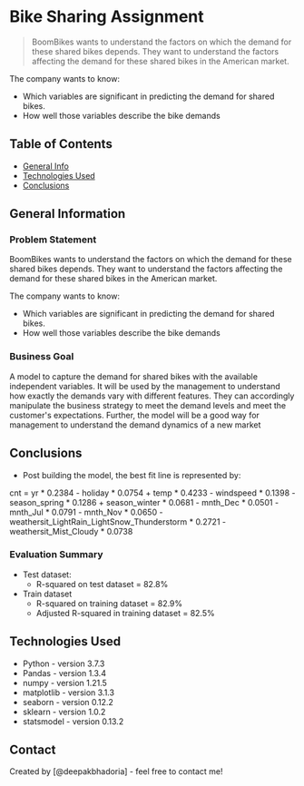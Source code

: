 # Bike Sharing Assignment
> BoomBikes wants to understand the factors on which the demand for these shared bikes depends. They want to understand the factors affecting the demand for these shared bikes in the American market.

The company wants to know:

- Which variables are significant in predicting the demand for shared bikes.
- How well those variables describe the bike demands


## Table of Contents
* [General Info](#general-information)
* [Technologies Used](#technologies-used)
* [Conclusions](#conclusions)

<!-- You can include any other section that is pertinent to your problem -->

## General Information
### Problem Statement
BoomBikes wants to understand the factors on which the demand for these shared bikes depends. They want to understand the factors affecting the demand for these shared bikes in the American market.

The company wants to know:
- Which variables are significant in predicting the demand for shared bikes.
- How well those variables describe the bike demands

### Business Goal
A model to capture the demand for shared bikes with the available independent variables. It will be used by the management to understand how exactly the demands vary with different features. They can accordingly manipulate the business strategy to meet the demand levels and meet the customer's expectations. Further, the model will be a good way for management to understand the demand dynamics of a new market

<!-- You don't have to answer all the questions - just the ones relevant to your project. -->

## Conclusions
- Post building the model, the best fit line is represented by:

cnt = yr * 0.2384 - holiday * 0.0754 + temp * 0.4233 - windspeed * 0.1398 - season_spring * 0.1286 + season_winter * 0.0681 - mnth_Dec * 0.0501 - mnth_Jul * 0.0791 - mnth_Nov * 0.0650 - weathersit_LightRain_LightSnow_Thunderstorm * 0.2721 - weathersit_Mist_Cloudy * 0.0738

### Evaluation Summary

- Test dataset:
    - R-squared on test dataset = 82.8%
- Train dataset
    - R-squared on training dataset = 82.9%
    - Adjusted R-squared in training dataset = 82.5%

<!-- You don't have to answer all the questions - just the ones relevant to your project. -->


## Technologies Used
- Python - version 3.7.3
- Pandas - version 1.3.4
- numpy - version 1.21.5
- matplotlib - version 3.1.3
- seaborn - version 0.12.2
- sklearn - version 1.0.2
- statsmodel - version 0.13.2



<!-- As the libraries versions keep on changing, it is recommended to mention the version of library used in this project -->

## Contact
Created by [@deepakbhadoria] - feel free to contact me!


<!-- Optional -->
<!-- ## License -->
<!-- This project is open source and available under the [... License](). -->

<!-- You don't have to include all sections - just the one's relevant to your project -->